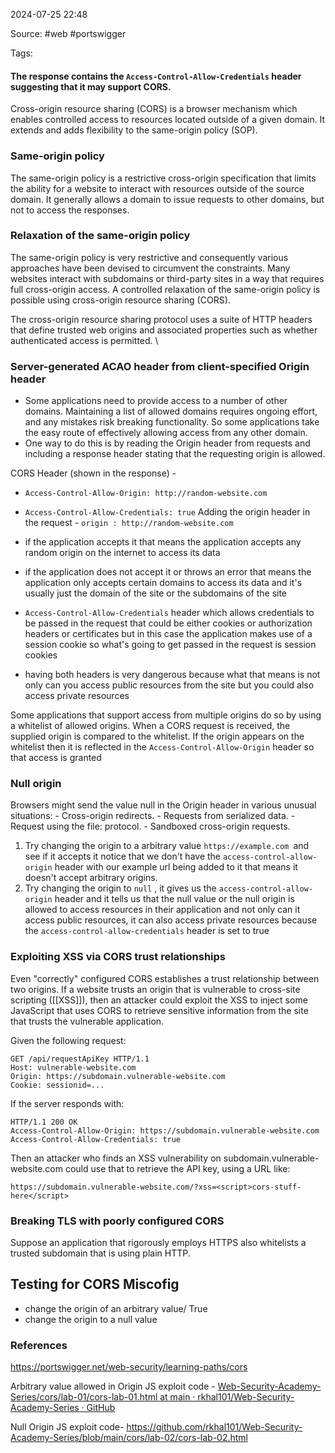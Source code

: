 
2024-07-25 22:48

Source: #web #portswigger 

Tags: 
####  The response contains the `Access-Control-Allow-Credentials` header suggesting that it may support CORS. 

Cross-origin resource sharing (CORS) is a browser mechanism which enables controlled access to resources located outside of a given domain. It extends and adds flexibility to the same-origin policy (SOP). 
### Same-origin policy

The same-origin policy is a restrictive cross-origin specification that limits the ability for a website to interact with resources outside of the source domain. It generally allows a domain to issue requests to other domains, but not to access the responses. 
### Relaxation of the same-origin policy

The same-origin policy is very restrictive and consequently various approaches have been devised to circumvent the constraints. Many websites interact with subdomains or third-party sites in a way that requires full cross-origin access. A controlled relaxation of the same-origin policy is possible using cross-origin resource sharing (CORS).

The cross-origin resource sharing protocol uses a suite of HTTP headers that define trusted web origins and associated properties such as whether authenticated access is permitted. \
### Server-generated ACAO header from client-specified Origin header

 - Some applications need to provide access to a number of other domains. Maintaining a list of allowed domains requires ongoing effort, and any mistakes risk breaking functionality. So some applications take the easy route of effectively allowing access from any other domain.
- One way to do this is by reading the Origin header from requests and including a response header stating that the requesting origin is allowed.

CORS Header (shown in the response) -
- `Access-Control-Allow-Origin: http://random-website.com`
- `Access-Control-Allow-Credentials: true`
Adding the origin header in the request - `origin : http://random-website.com`
- if the application accepts it that means the application accepts any random origin on the internet to access its data 
- if the application does not accept it or throws an error that means the application only accepts certain domains to access its data and it's usually just the domain of the site or the subdomains of the site

- `Access-Control-Allow-Credentials` header which allows credentials to be passed in the request that could be either cookies or authorization headers or certificates but in this case the application makes use of a session cookie so what's going to get passed in the request is session cookies
- having both headers is very dangerous because what that means is not only can you access public resources from the site but you could also access private resources  

Some applications that support access from multiple origins do so by using a whitelist of allowed origins. When a CORS request is received, the supplied origin is compared to the whitelist. If the origin appears on the whitelist then it is reflected in the `Access-Control-Allow-Origin` header so that access is granted
### Null origin 

Browsers might send the value null in the Origin header in various unusual situations:
    - Cross-origin redirects.
    - Requests from serialized data.
    - Request using the file: protocol.
    - Sandboxed cross-origin requests.

1. Try changing the origin to a arbitrary value `https://example.com `and see if it accepts it notice that we don't have the `access-control-allow-origin` header with our example url being added to it that means it doesn't accept arbitrary origins.
2. Try changing the origin to `null` , it gives us the `access-control-allow-origin` header and it tells us that the null value or the null origin is allowed to access resources in their application and not only can it access public resources, it can also access private resources because the `access-control-allow-credentials` header is set to true
### Exploiting XSS via CORS trust relationships

Even "correctly" configured CORS establishes a trust relationship between two origins. If a website trusts an origin that is vulnerable to cross-site scripting ([[XSS]]), then an attacker could exploit the XSS to inject some JavaScript that uses CORS to retrieve sensitive information from the site that trusts the vulnerable application.

Given the following request:
```
GET /api/requestApiKey HTTP/1.1
Host: vulnerable-website.com
Origin: https://subdomain.vulnerable-website.com
Cookie: sessionid=...
```
If the server responds with:
```
HTTP/1.1 200 OK
Access-Control-Allow-Origin: https://subdomain.vulnerable-website.com
Access-Control-Allow-Credentials: true
```

Then an attacker who finds an XSS vulnerability on subdomain.vulnerable-website.com could use that to retrieve the API key, using a URL like:
```
https://subdomain.vulnerable-website.com/?xss=<script>cors-stuff-here</script>
```
### Breaking TLS with poorly configured CORS

Suppose an application that rigorously employs HTTPS also whitelists a trusted subdomain that is using plain HTTP. 



## Testing for CORS Miscofig
- change the origin of an arbitrary value/ True
- change the origin to a null value

### References

https://portswigger.net/web-security/learning-paths/cors

Arbitrary value allowed in Origin JS exploit code  - [Web-Security-Academy-Series/cors/lab-01/cors-lab-01.html at main · rkhal101/Web-Security-Academy-Series · GitHub](https://github.com/rkhal101/Web-Security-Academy-Series/blob/main/cors/lab-01/cors-lab-01.html)

Null Origin JS exploit code- https://github.com/rkhal101/Web-Security-Academy-Series/blob/main/cors/lab-02/cors-lab-02.html